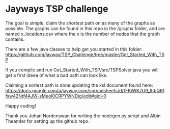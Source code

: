 Jayways TSP challenge
==========

The goal is simple, claim the shortest path on as many of the graphs as possible. The graphs can be found in this repo in the /graphs folder, and are named x_locations.csv where the x is the number of nodes that the graph contains.

There are a few java classes to help get you started in this folder:
https://github.com/jayway/TSP_Challenge/tree/master/Get_Started_With_TSP

If you compile and run Get_Started_With_TSP/src/TSPSolver.java you will get a first ideea of what a bad path can look like.

Claiming a sortest path is done updating the xsl document found here:
https://docs.google.com/a/jayway.com/spreadsheets/d/1FKiWK7U9_lhbQ61fsw42Ntf4AJW-zMeol0CRPYWNDjg/edit#gid=0 

Happy coding!

Thank you Johan Nordenswan for writing the nodegen.py script and Albin Theander for setting up the github repo.
